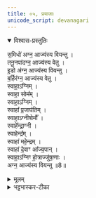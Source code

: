 ```yaml
---
title: ०५, प्रयाजाः
unicode_script: devanagari
---
```


<details open><summary>विश्वास-प्रस्तुतिः</summary>

स॒मिधो॑ अग्न॒ आज्य॑स्य वियन्तु ।  
तनू॒नपा॑दग्न॒ आज्य॑स्य वेतु ।  
इ॒डो अ॑ग्न॒ आज्य॑स्य वियन्तु ।   
ब॒र्हिर॑ग्न॒ आज्य॑स्य वेतु ।   
स्वाहा॒ऽग्निम् ।  
स्वाहा॒ सोम᳚म् ।  
स्वाहा॒ऽग्निम् ।   
स्वाहा᳚ प्र॒जाप॑तिम् ।   
स्वाहा॒ऽग्नीषोमौ᳚ ।   
स्वाहे᳚न्द्रा॒ग्नी ।   
स्वाहेन्द्र᳚म् ।   
स्वाहा॑ महे॒न्द्रम् ।   
स्वाहा॑ दे॒वाꣳ आ᳚ज्य॒पान् ।   
स्वाहा॒ऽग्निꣳ हो॒त्राज्जु॑षा॒णाः ।   
अग्न॒ आज्य॑स्य वियन्तु ॥8॥  
</details>

<details><summary>मूलम्</summary>

स॒मिधो॑ अग्न॒ आज्य॑स्य वियन्तु ।  
तनू॒नपा॑दग्न॒ आज्य॑स्य वेतु ।  
इ॒डो अ॑ग्न॒ आज्य॑स्य वियन्तु ।   
ब॒र्हिर॑ग्न॒ आज्य॑स्य वेतु ।   
स्वाहा॒ऽग्निम् ।  
स्वाहा॒ सोम᳚म् ।  
स्वाहा॒ऽग्निम् ।   
स्वाहा᳚ प्र॒जाप॑तिम् ।   
स्वाहा॒ऽग्नीषोमौ᳚ ।   
स्वाहे᳚न्द्रा॒ग्नी ।   
स्वाहेन्द्र᳚म् ।   
स्वाहा॑ महे॒न्द्रम् ।   
स्वाहा॑ दे॒वाꣳ आ᳚ज्य॒पान् ।   
स्वाहा॒ऽग्निꣳ हो॒त्राज्जु॑षा॒णाः ।   
अग्न॒ आज्य॑स्य वियन्तु ॥8॥  
</details>

<details><summary>भट्टभास्कर-टीका</summary>

1प्रयाजे स्वाहाऽग्निमित्यादि ॥ अग्न्यादीन् जुषाणाः स्वाहाकरणदेवताः आज्यस्य वियन्तु । हे अग्ने! इति । होत्रदिति । चतुर्थ्यर्थे पञ्चमी । सुष्ठु हूयते यया या च स्वयमेवेत्थं कर्तव्यमित्याह, सा पञ्चमप्रयाजदेवता । तस्या अग्न्यादिभेदेन बहुत्वमुपचर्यते । गतमन्यत् ॥

इति तैत्तिरीये ब्राह्मणे तृतीये पञ्चमे पञ्चमोऽनुवाकः ॥  

</details>

